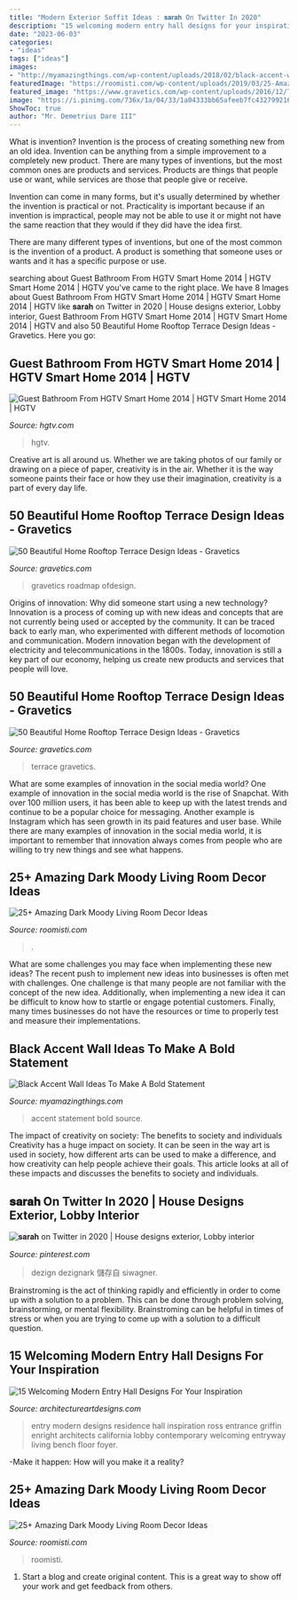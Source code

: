 ```yaml
---
title: "Modern Exterior Soffit Ideas : 𝐬𝐚𝐫𝐚𝐡 On Twitter In 2020"
description: "15 welcoming modern entry hall designs for your inspiration"
date: "2023-06-03"
categories:
- "ideas"
tags: ["ideas"]
images:
- "http://myamazingthings.com/wp-content/uploads/2018/02/black-accent-wall-3.jpg"
featuredImage: "https://roomisti.com/wp-content/uploads/2019/03/25-Amazing-Dark-Moody-Living-Room-Decor-Ideas-17.jpg"
featured_image: "https://www.gravetics.com/wp-content/uploads/2016/12/Tile-design-as-a-roadmap.jpg"
image: "https://i.pinimg.com/736x/1a/04/33/1a04333bb65afeeb7fc432799216f5f4.jpg"
ShowToc: true
author: "Mr. Demetrius Dare III"
---
```



What is invention?
Invention is the process of creating something new from an old idea. Invention can be anything from a simple improvement to a completely new product. 
There are many types of inventions, but the most common ones are products and services. Products are things that people use or want, while services are those that people give or receive. 

Invention can come in many forms, but it's usually determined by whether the invention is practical or not. Practicality is important because if an invention is impractical, people may not be able to use it or might not have the same reaction that they would if they did have the idea first. 

There are many different types of inventions, but one of the most common is the invention of a product. A product is something that someone uses or wants and it has a specific purpose or use.

	

		
searching about Guest Bathroom From HGTV Smart Home 2014 | HGTV Smart Home 2014 | HGTV you've came to the right place. We have 8 Images about Guest Bathroom From HGTV Smart Home 2014 | HGTV Smart Home 2014 | HGTV like 𝐬𝐚𝐫𝐚𝐡 on Twitter in 2020 | House designs exterior, Lobby interior, Guest Bathroom From HGTV Smart Home 2014 | HGTV Smart Home 2014 | HGTV and also 50 Beautiful Home Rooftop Terrace Design Ideas - Gravetics. Here you go:
		
    
## Guest Bathroom From HGTV Smart Home 2014 | HGTV Smart Home 2014 | HGTV

<img loading=lazy src="https://hgtvhome.sndimg.com/content/dam/images/hgrm/fullset/2014/4/8/0/hgtv-01-sh14-guest-bathroom_v.jpg.rend.hgtvcom.616.822.suffix/1405444043301.jpeg" onerror="this.onerror=null;this.src='https://tse2.mm.bing.net/th?id=OIP.jasnOJ_fqfB4qs18czo1tAHaJ4&amp;pid=15.1';" alt="Guest Bathroom From HGTV Smart Home 2014 | HGTV Smart Home 2014 | HGTV">

_Source: hgtv.com_

>hgtv. 

	

Creative art is all around us. Whether we are taking photos of our family or drawing on a piece of paper, creativity is in the air. Whether it is the way someone paints their face or how they use their imagination, creativity is a part of every day life.

    
## 50 Beautiful Home Rooftop Terrace Design Ideas - Gravetics

<img loading=lazy src="https://www.gravetics.com/wp-content/uploads/2016/12/Tile-design-as-a-roadmap.jpg" onerror="this.onerror=null;this.src='https://tse4.mm.bing.net/th?id=OIP.nlK_wGwH3pPE155pOrXragHaI5&amp;pid=15.1';" alt="50 Beautiful Home Rooftop Terrace Design Ideas - Gravetics">

_Source: gravetics.com_

>gravetics roadmap ofdesign. 

	

Origins of innovation: Why did someone start using a new technology?
Innovation is a process of coming up with new ideas and concepts that are not currently being used or accepted by the community. It can be traced back to early man, who experimented with different methods of locomotion and communication. Modern innovation began with the development of electricity and telecommunications in the 1800s. Today, innovation is still a key part of our economy, helping us create new products and services that people will love.

    
## 50 Beautiful Home Rooftop Terrace Design Ideas - Gravetics

<img loading=lazy src="http://www.gravetics.com/wp-content/uploads/2016/12/wooden-arbor-and-yellow-lighting.jpg" onerror="this.onerror=null;this.src='https://tse1.mm.bing.net/th?id=OIP.PJ2uN1Cf8XEEGi9N85aTEAHaH_&amp;pid=15.1';" alt="50 Beautiful Home Rooftop Terrace Design Ideas - Gravetics">

_Source: gravetics.com_

>terrace gravetics. 

	

What are some examples of innovation in the social media world?
One example of innovation in the social media world is the rise of Snapchat. With over 100 million users, it has been able to keep up with the latest trends and continue to be a popular choice for messaging. Another example is Instagram which has seen growth in its paid features and user base. While there are many examples of innovation in the social media world, it is important to remember that innovation always comes from people who are willing to try new things and see what happens.

    
## 25+ Amazing Dark Moody Living Room Decor Ideas

<img loading=lazy src="https://roomisti.com/wp-content/uploads/2019/03/25-Amazing-Dark-Moody-Living-Room-Decor-Ideas-12.jpg" onerror="this.onerror=null;this.src='https://tse1.mm.bing.net/th?id=OIP.Yts3Ho2BUSZb_ZdZzjjrwQHaLv&amp;pid=15.1';" alt="25+ Amazing Dark Moody Living Room Decor Ideas">

_Source: roomisti.com_

>. 

	

What are some challenges you may face when implementing these new ideas?
The recent push to implement new ideas into businesses is often met with challenges. One challenge is that many people are not familiar with the concept of the new idea. Additionally, when implementing a new idea it can be difficult to know how to startle or engage potential customers. Finally, many times businesses do not have the resources or time to properly test and measure their implementations.

    
## Black Accent Wall Ideas To Make A Bold Statement

<img loading=lazy src="http://myamazingthings.com/wp-content/uploads/2018/02/black-accent-wall-3.jpg" onerror="this.onerror=null;this.src='https://tse3.mm.bing.net/th?id=OIP.e0FLprZHkTWKFTAAMMzjTwHaLH&amp;pid=15.1';" alt="Black Accent Wall Ideas To Make A Bold Statement">

_Source: myamazingthings.com_

>accent statement bold source. 

	

The impact of creativity on society: The benefits to society and individuals
Creativity has a huge impact on society. It can be seen in the way art is used in society, how different arts can be used to make a difference, and how creativity can help people achieve their goals. This article looks at all of these impacts and discusses the benefits to society and individuals.

    
## 𝐬𝐚𝐫𝐚𝐡 On Twitter In 2020 | House Designs Exterior, Lobby Interior

<img loading=lazy src="https://i.pinimg.com/736x/1a/04/33/1a04333bb65afeeb7fc432799216f5f4.jpg" onerror="this.onerror=null;this.src='https://tse1.mm.bing.net/th?id=OIP.iRlse4d-lB_X0PmYOuV54AHaJ4&amp;pid=15.1';" alt="𝐬𝐚𝐫𝐚𝐡 on Twitter in 2020 | House designs exterior, Lobby interior">

_Source: pinterest.com_

>dezign dezignark 儲存自 siwagner. 

	

Brainstroming is the act of thinking rapidly and efficiently in order to come up with a solution to a problem. This can be done through problem solving, brainstorming, or mental flexibility. Brainstroming can be helpful in times of stress or when you are trying to come up with a solution to a difficult question.

    
## 15 Welcoming Modern Entry Hall Designs For Your Inspiration

<img loading=lazy src="https://www.architectureartdesigns.com/wp-content/uploads/2014/09/15-Welcoming-Modern-Entry-Hall-Designs-For-Your-Inspiration-12-630x930.jpg" onerror="this.onerror=null;this.src='https://tse4.mm.bing.net/th?id=OIP.Kh_LeXh4kmIQ2TiHtETn-QHaK7&amp;pid=15.1';" alt="15 Welcoming Modern Entry Hall Designs For Your Inspiration">

_Source: architectureartdesigns.com_

>entry modern designs residence hall inspiration ross entrance griffin enright architects california lobby contemporary welcoming entryway living bench floor foyer. 

	

-Make it happen: How will you make it a reality?

    
## 25+ Amazing Dark Moody Living Room Decor Ideas

<img loading=lazy src="https://roomisti.com/wp-content/uploads/2019/03/25-Amazing-Dark-Moody-Living-Room-Decor-Ideas-17.jpg" onerror="this.onerror=null;this.src='https://tse4.mm.bing.net/th?id=OIP.AMxjeUbfPlutYY1QifJQxQHaLH&amp;pid=15.1';" alt="25+ Amazing Dark Moody Living Room Decor Ideas">

_Source: roomisti.com_

>roomisti. 

	

1. Start a blog and create original content. This is a great way to show off your work and get feedback from others.

